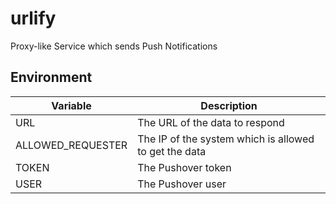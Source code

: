 # urlify

Proxy-like Service which sends Push Notifications

## Environment

| Variable          | Description                                           |
|-------------------|-------------------------------------------------------|
| URL               | The URL of the data to respond                        |
| ALLOWED_REQUESTER | The IP of the system which is allowed to get the data |
| TOKEN             | The Pushover token                                    |
| USER              | The Pushover user                                     |
